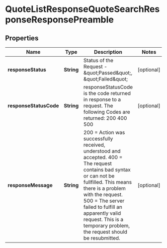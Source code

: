 

# QuoteListResponseQuoteSearchResponseResponsePreamble


## Properties

| Name | Type | Description | Notes |
|------------ | ------------- | ------------- | -------------|
|**responseStatus** | **String** | Status of the Request - \&quot;Passed\&quot;, \&quot;Failed\&quot; |  [optional] |
|**responseStatusCode** | **String** | responseStatusCode is the code returned in response to a request. The following Codes are returned: 200 400 500 |  [optional] |
|**responseMessage** | **String** | 200 &#x3D; Action was successfully received, understood and accepted. 400 &#x3D; The request contains bad syntax or can not be fullfilled. This means there is a problem with the request. 500 &#x3D; The server failed to fulfill an apparently valid request. This is a temporary problem, the request should be resubmitted. |  [optional] |



